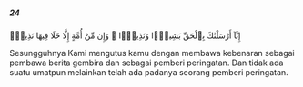 ##### 24

<span class="ayah">إِنَّآ أَرْسَلْنَٰكَ بِٱلْحَقِّ بَشِيرًۭا وَنَذِيرًۭا ۚ وَإِن مِّنْ أُمَّةٍ إِلَّا خَلَا فِيهَا نَذِيرٌۭ</span>

<span class="ayah_translation">Sesungguhnya Kami mengutus kamu dengan membawa kebenaran sebagai pembawa berita gembira dan sebagai pemberi peringatan. Dan tidak ada suatu umatpun melainkan telah ada padanya seorang pemberi peringatan.</span>
